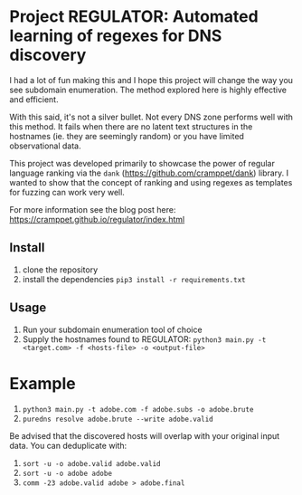 # Project REGULATOR: Automated learning of regexes for DNS discovery

I had a lot of fun making this and I hope this project will change the way you
see subdomain enumeration. The method explored here is highly effective and
efficient.

With this said, it's not a silver bullet. Not every DNS zone performs well with
this method. It fails when there are no latent text structures in the hostnames
(ie. they are seemingly random) or you have limited observational data.

This project was developed primarily to showcase the power of regular language
ranking via the `dank` (https://github.com/cramppet/dank) library. I wanted to
show that the concept of ranking and using regexes as templates for fuzzing can
work very well.

For more information see the blog post here: https://cramppet.github.io/regulator/index.html

## Install

1. clone the repository
2. install the dependencies `pip3 install -r requirements.txt`

## Usage

1. Run your subdomain enumeration tool of choice
2. Supply the hostnames found to REGULATOR: `python3 main.py -t <target.com> -f <hosts-file> -o <output-file>`

# Example

1. `python3 main.py -t adobe.com -f adobe.subs -o adobe.brute`
3. `puredns resolve adobe.brute --write adobe.valid`

Be advised that the discovered hosts will overlap with your original input data.
You can deduplicate with:

1. `sort -u -o adobe.valid adobe.valid `
2. `sort -u -o adobe adobe`
3. `comm -23 adobe.valid adobe > adobe.final`
